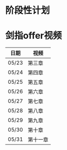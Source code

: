 # 阶段性计划

# 剑指offer视频
 日期  | 视频
----  | ----
05/23 | 第三章
05/24 | 第四章
05/25 | 第五章
05/26 | 第六章
05/27 | 第七章
05/28 | 第八章
05/29 | 第九章
05/30 | 第十章
05/31 | 第十一章


